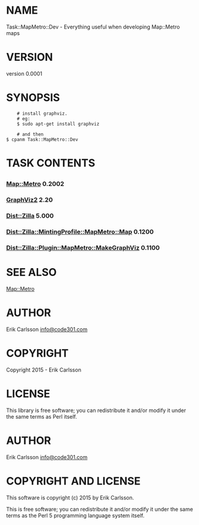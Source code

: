 # NAME

Task::MapMetro::Dev - Everything useful when developing Map::Metro maps

# VERSION

version 0.0001

# SYNOPSIS

        # install graphviz.
        # eg:
        $ sudo apt-get install graphviz

        # and then
    $ cpanm Task::MapMetro::Dev

# TASK CONTENTS

## 

### [Map::Metro](https://metacpan.org/pod/Map::Metro) 0.2002

### [GraphViz2](https://metacpan.org/pod/GraphViz2) 2.20

### [Dist::Zilla](https://metacpan.org/pod/Dist::Zilla) 5.000

### [Dist::Zilla::MintingProfile::MapMetro::Map](https://metacpan.org/pod/Dist::Zilla::MintingProfile::MapMetro::Map) 0.1200

### [Dist::Zilla::Plugin::MapMetro::MakeGraphViz](https://metacpan.org/pod/Dist::Zilla::Plugin::MapMetro::MakeGraphViz) 0.1100

# SEE ALSO

[Map::Metro](https://metacpan.org/pod/Map::Metro)

# AUTHOR

Erik Carlsson <info@code301.com>

# COPYRIGHT

Copyright 2015 - Erik Carlsson

# LICENSE

This library is free software; you can redistribute it and/or modify
it under the same terms as Perl itself.

# AUTHOR

Erik Carlsson <info@code301.com>

# COPYRIGHT AND LICENSE

This software is copyright (c) 2015 by Erik Carlsson.

This is free software; you can redistribute it and/or modify it under
the same terms as the Perl 5 programming language system itself.
